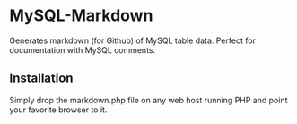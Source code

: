 MySQL-Markdown
==============

Generates markdown (for Github) of MySQL table data. Perfect for documentation with MySQL comments.

## Installation

Simply drop the markdown.php file on any web host running PHP and point your favorite browser to it. 

